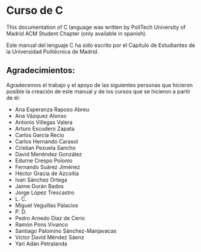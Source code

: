 Curso de C
==========

This documentation of C language was written by PoliTech University of Madrid
ACM Student Chapter (only available in spanish).

Este manual del lenguaje C ha sido escrito por el Capítulo de Estudiantes de la Universidad Politécnica de Madrid.


Agradecimientos:
----------------

Agradecemos el trabajo y el apoyo de las siguientes personas que hicieron posible la creación de este manual y de los cursos que se hicieron a partir de él:

 + Ana Esperanza Raposo Abreu 
 + Ana Vázquez Alonso
 + Antonio Villegas Valera
 + Arturo Escudero Zapata
 + Carlos García Recio
 + Carlos Hernando Carasol
 + Cristian Pezuela Sancho
 + David Menéndez González 
 + Edurne Crespo Polonio
 + Fernando Suárez Jiménez
 + Héctor Gracia de Azcoitia
 + Ivan Sánchez Ortega
 + Jaime Durán Bados
 + Jorge López Trescastro
 + L. C.
 + Miguel Veguillas Palacios
 + P. D.
 + Pedro Arnedo Díaz de Cerio
 + Ramón Pons Vivanco
 + Santiago Palomino Sánchez-Manjavacas
 + Víctor David Méndez Sáenz 
 + Yari Adán Petralanda
